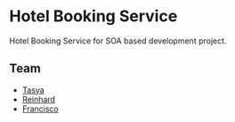 # Hotel Booking Service

Hotel Booking Service for SOA based development project.

## Team
- [Tasya](https://github.com/agathastellatasya)
- [Reinhard](https://github.com/reinhardlinardi)
- [Francisco](https://github.com/FranciscoKen)
